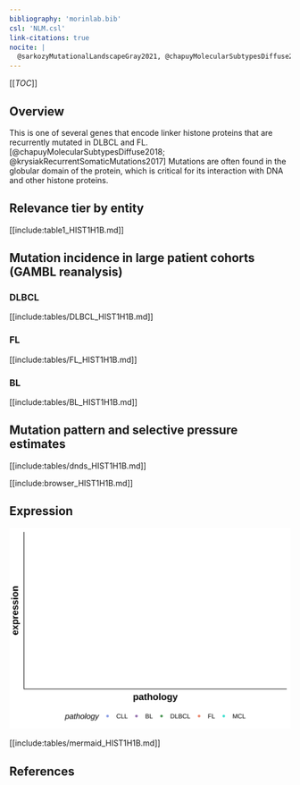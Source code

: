 ```yaml
---
bibliography: 'morinlab.bib'
csl: 'NLM.csl'
link-citations: true
nocite: |
  @sarkozyMutationalLandscapeGray2021, @chapuyMolecularSubtypesDiffuse2018, @krysiakRecurrentSomaticMutations2017, 
---
```

[[_TOC_]]

## Overview
This is one of several genes that encode linker histone proteins that are recurrently mutated in DLBCL and FL.[@chapuyMolecularSubtypesDiffuse2018; @krysiakRecurrentSomaticMutations2017] Mutations are often found in the globular domain of the protein, which is critical for its interaction with DNA and other histone proteins. 


## Relevance tier by entity

[[include:table1_HIST1H1B.md]]

## Mutation incidence in large patient cohorts (GAMBL reanalysis)

### DLBCL
[[include:tables/DLBCL_HIST1H1B.md]]

### FL
[[include:tables/FL_HIST1H1B.md]]

### BL
[[include:tables/BL_HIST1H1B.md]]

## Mutation pattern and selective pressure estimates

[[include:tables/dnds_HIST1H1B.md]]

[[include:browser_HIST1H1B.md]]

## Expression
![](images/gene_expression/HIST1H1B_by_pathology.svg)
<!-- ORIGIN: krysiakRecurrentSomaticMutations2017b -->
<!-- PMBL: sarkozyMutationalLandscapeGray2021a -->
<!-- FL: krysiakRecurrentSomaticMutations2017b -->
<!-- DLBCL: chapuyMolecularSubtypesDiffuse2018b -->

[[include:tables/mermaid_HIST1H1B.md]]

## References

